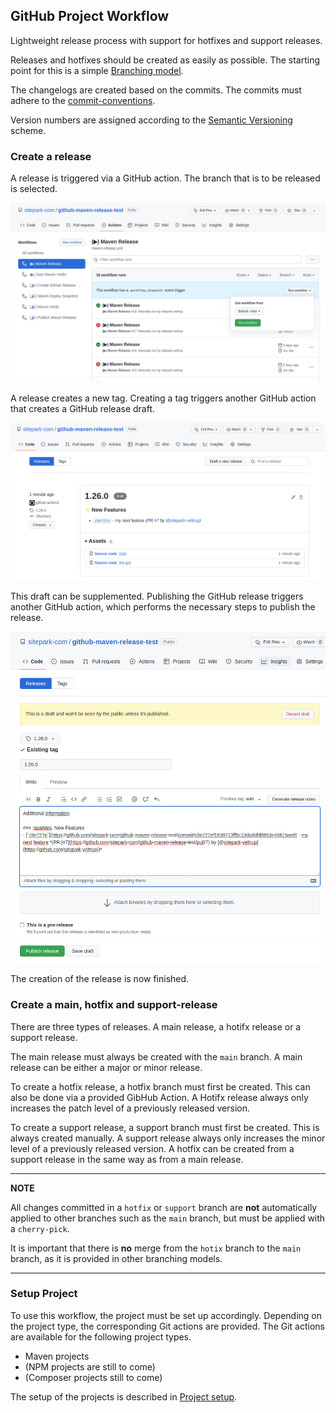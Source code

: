 ## GitHub Project Workflow

Lightweight release process with support for hotfixes and support releases.

Releases and hotfixes should be created as easily as possible. The starting point for this is a simple [Branching model](branching-model.md).

The changelogs are created based on the commits. The commits must adhere to the [commit-conventions](commit-conventions.md).

Version numbers are assigned according to the [Semantic Versioning](https://semver.org/) scheme.

### Create a release

A release is triggered via a GitHub action. The branch that is to be released is selected.

![GitHub release select branch](assets/images/github-release-select-branch.png)

A release creates a new tag. Creating a tag triggers another GitHub action that creates a GitHub release draft.

![GitHub release draft](assets/images/github-release-draft.png)

This draft can be supplemented. Publishing the GitHub release triggers another GitHub action, which performs the necessary steps to publish the release.

![GitHub release publish](assets/images/github-release-publish.png)

The creation of the release is now finished.


### Create a main, hotfix and support-release

There are three types of releases. A main release, a hotifx release or a support release.

The main release must always be created with the `main` branch. A main release can be either a major or minor release.

To create a hotfix release, a hotfix branch must first be created. This can also be done via a provided GibHub Action. A Hotifx release always only increases the patch level of a previously released version.

To create a support release, a support branch must first be created. This is always created manually. A support release always only increases the minor level of a previously released version. A hotfix can be created from a support release in the same way as from a main release.

---
**NOTE**

All changes committed in a `hotfix` or `support` branch are **not** automatically applied to other branches such as the `main` branch, but must be applied with a `cherry-pick`.

It is important that there is **no** merge from the `hotix` branch to the `main` branch, as it is provided in other branching models.

---

### Setup Project

To use this workflow, the project must be set up accordingly. Depending on the project type, the corresponding Git actions are provided. The Git actions are available for the following project types.

* Maven projects
* (NPM projects are still to come)
* (Composer projects still to come)

The setup of the projects is described in [Project setup](project-setup.md).